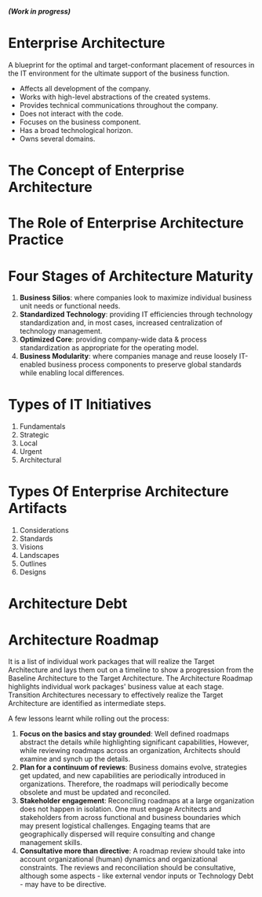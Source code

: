  **_(Work in progress)_**
 
 
 
 

# Enterprise Architecture
A blueprint for the optimal and target-conformant placement of resources in the IT environment for the ultimate support of the business function.

 * Affects all development of the company.
 * Works with high-level abstractions of the created systems.
 * Provides technical communications throughout the company.
 * Does not interact with the code.
 * Focuses on the business component.
 * Has a broad technological horizon.
 * Owns several domains.

# The Concept of Enterprise Architecture

# The Role of Enterprise Architecture Practice

# Four Stages of Architecture Maturity
  1. **Business Silios**: where companies look to maximize individual business unit needs or functional needs.
  2. **Standardized Technology**: providing IT efficiencies through technology standardization and, in most cases, increased centralization of technology management.
  3. **Optimized Core**: providing company-wide data & process standardization as appropriate for the operating model.
  4. **Business Modularity**: where companies manage and reuse loosely IT-enabled business process components to preserve global standards while enabling local differences.

# Types of IT Initiatives
 1. Fundamentals
 2. Strategic
 3. Local
 4. Urgent
 5. Architectural

# Types Of Enterprise Architecture Artifacts
 1. Considerations
 2. Standards
 3. Visions
 4. Landscapes
 5. Outlines
 6. Designs
      
# Architecture Debt

# Architecture Roadmap
It is a list of individual work packages that will realize the Target Architecture and lays them out on a timeline to show a progression from the Baseline Architecture to the Target Architecture. The Architecture Roadmap highlights individual work packages' business value at each stage. Transition Architectures necessary to effectively realize the Target Architecture are identified as intermediate steps.

A few lessons learnt while rolling out the process:
 1. **Focus on the basics and stay grounded**: Well defined roadmaps abstract the details while highlighting significant capabilities, However, while reviewing roadmaps across an organization, Architects should examine and synch up the details.
 2. **Plan for a continuum of reviews**: Business domains evolve, strategies get updated, and new capabilities are periodically introduced in organizations. Therefore, the roadmaps will periodically become obsolete and must be updated and reconciled.
 3. **Stakeholder engagement**: Reconciling roadmaps at a large organization does not happen in isolation. One must engage Architects and stakeholders from across functional and business boundaries which may present logistical challenges. Engaging teams that are geographically dispersed will require consulting and change management skills.  
 4. **Consultative more than directive**: A roadmap review should take into account organizational (human) dynamics and organizational constraints. The reviews and reconciliation should be consultative, although some aspects - like external vendor inputs or Technology Debt - may have to be directive.
